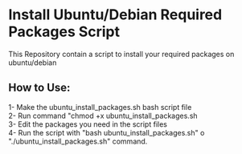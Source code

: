 # Install Ubuntu/Debian Required Packages Script
This Repository contain a script to install your required packages on ubuntu/debian

## How to Use:
1- Make the ubuntu_install_packages.sh bash script file <br />
2- Run command "chmod +x ubuntu_install_packages.sh <br />
3- Edit the packages you need in the script files <br />
4- Run the script with "bash ubuntu_install_packages.sh" o "./ubuntu_install_packages.sh" command.